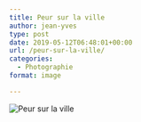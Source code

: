 ```yaml
---
title: Peur sur la ville
author: jean-yves
type: post
date: 2019-05-12T06:48:01+00:00
url: /peur-sur-la-ville/
categories:
  - Photographie
format: image

---
```

![Peur sur la ville](./dsc4359-modifier-1.jpg)